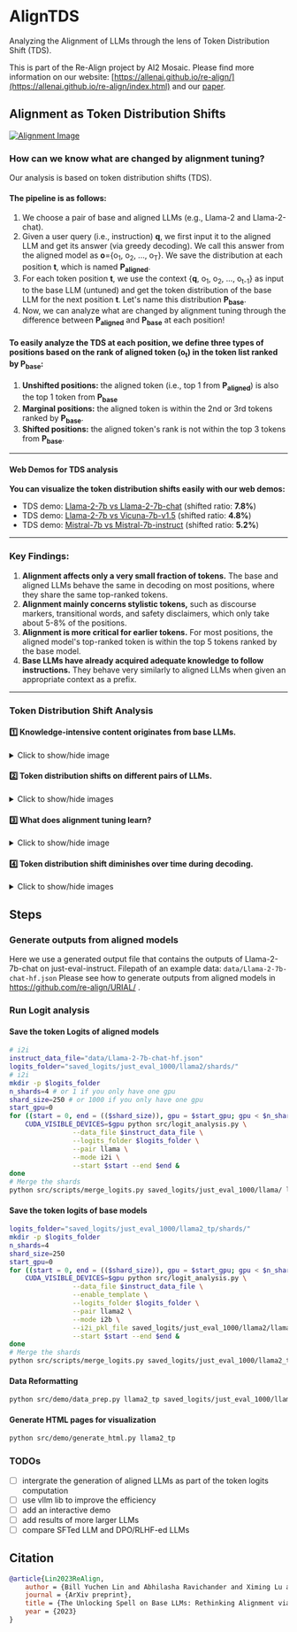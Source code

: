 # AlignTDS
Analyzing the Alignment of LLMs through the lens of Token Distribution Shift (TDS). 

This is part of the Re-Align project by AI2 Mosaic. Please find more information on our website: [https://allenai.github.io/re-align/](https://allenai.github.io/re-align/index.html) and our [paper](https://arxiv.org/abs/2312.01552).

 

## Alignment as Token Distribution Shifts

  
[![Alignment Image](https://allenai.github.io/re-align/images/urial_tds_short.png)](https://allenai.github.io/re-align/images/urial_tds_short.png)


### How can we know what are changed by alignment tuning?

Our analysis is based on token distribution shifts (TDS).

#### The pipeline is as follows:

1. We choose a pair of base and aligned LLMs (e.g., Llama-2 and Llama-2-chat).
2. Given a user query (i.e., instruction) **q**, we first input it to the aligned LLM and get its answer (via greedy decoding). We call this answer from the aligned model as **o**={o<sub>1</sub>, o<sub>2</sub>, ..., o<sub>T</sub>}. We save the distribution at each position **t**, which is named **P<sub>aligned</sub>**.
3. For each token position **t**, we use the context {**q**, o<sub>1</sub>, o<sub>2</sub>, ..., o<sub>t-1</sub>} as input to the base LLM (untuned) and get the token distribution of the base LLM for the next position **t**. Let's name this distribution **P<sub>base</sub>**.
4. Now, we can analyze what are changed by alignment tuning through the difference between **P<sub>aligned</sub>** and **P<sub>base</sub>** at each position!

#### To easily analyze the TDS at each position, we define three types of positions based on the rank of aligned token (**o<sub>t</sub>**) in the token list ranked by **P<sub>base</sub>**:

1. **Unshifted positions:** the aligned token (i.e., top 1 from **P<sub>aligned</sub>**) is also the top 1 token from **P<sub>base</sub>**
2. **Marginal positions:** the aligned token is within the 2nd or 3rd tokens ranked by **P<sub>base</sub>**.
3. **Shifted positions:** the aligned token's rank is not within the top 3 tokens from **P<sub>base</sub>**.

---

#### Web Demos for TDS analysis

**You can visualize the token distribution shifts easily with our web demos:**

- TDS demo: [Llama-2-7b vs Llama-2-7b-chat](tds/llama2/) (shifted ratio: **7.8%**)
- TDS demo: [Llama-2-7b vs Vicuna-7b-v1.5](tds/vicuna/) (shifted ratio: **4.8%**)
- TDS demo: [Mistral-7b vs Mistral-7b-instruct](tds/mistral/) (shifted ratio: **5.2%**)



---

### Key Findings:

1. **Alignment affects only a very small fraction of tokens.** The base and aligned LLMs behave the same in decoding on most positions, where they share the same top-ranked tokens.
2. **Alignment mainly concerns stylistic tokens,** such as discourse markers, transitional words, and safety disclaimers, which only take about 5-8% of the positions.
3. **Alignment is more critical for earlier tokens.** For most positions, the aligned model's top-ranked token is within the top 5 tokens ranked by the base model.
4. **Base LLMs have already acquired adequate knowledge to follow instructions.** They behave very similarly to aligned LLMs when given an appropriate context as a prefix.

---

### Token Distribution Shift Analysis

#### 1️⃣ Knowledge-intensive content originates from base LLMs.

<details>
  <summary>Click to show/hide image</summary>
  
  ![Image 1](https://allenai.github.io/re-align/images/tds_1.png)
</details>

#### 2️⃣ Token distribution shifts on different pairs of LLMs.

<details>
  <summary>Click to show/hide images</summary>

  ![Image 2](https://allenai.github.io/re-align/images/figure8.png)
  ![Image 2](https://allenai.github.io/re-align/images/tds_2.png)
</details>

#### 3️⃣ What does alignment tuning learn?

<details>
  <summary>Click to show/hide image</summary>

  ![Image 3](https://allenai.github.io/re-align/images/tds_3.png)
</details>

#### 4️⃣ Token distribution shift diminishes over time during decoding.

<details>
  <summary>Click to show/hide images</summary>

  ![Image 4](https://allenai.github.io/re-align/images/urial_tds_curve.png)
  ![Image 4](https://allenai.github.io/re-align/images/tds_4.png)
</details>



## Steps 

### Generate outputs from aligned models 

Here we use a generated output file that contains the outputs of Llama-2-7b-chat on just-eval-instruct. 
Filepath of an example data: `data/Llama-2-7b-chat-hf.json`
Please see how to generate outputs from aligned models in https://github.com/re-align/URIAL/ .

### Run Logit analysis 

#### Save the token Logits of aligned models 
```bash 
# i2i   
instruct_data_file="data/Llama-2-7b-chat-hf.json"
logits_folder="saved_logits/just_eval_1000/llama2/shards/"
# i2i
mkdir -p $logits_folder 
n_shards=4 # or 1 if you only have one gpu
shard_size=250 # or 1000 if you only have one gpu
start_gpu=0
for ((start = 0, end = (($shard_size)), gpu = $start_gpu; gpu < $n_shards+$start_gpu; start += $shard_size, end += $shard_size, gpu++)); do
    CUDA_VISIBLE_DEVICES=$gpu python src/logit_analysis.py \
                --data_file $instruct_data_file \
                --logits_folder $logits_folder \
                --pair llama \
                --mode i2i \
                --start $start --end $end &  
done
# Merge the shards
python src/scripts/merge_logits.py saved_logits/just_eval_1000/llama/ llama i2i
```


#### Save the token logits of base models
```bash 
logits_folder="saved_logits/just_eval_1000/llama2_tp/shards/"
mkdir -p $logits_folder
n_shards=4
shard_size=250
start_gpu=0
for ((start = 0, end = (($shard_size)), gpu = $start_gpu; gpu < $n_shards+$start_gpu; start += $shard_size, end += $shard_size, gpu++)); do
    CUDA_VISIBLE_DEVICES=$gpu python src/logit_analysis.py \
                --data_file $instruct_data_file \
                --enable_template \
                --logits_folder $logits_folder \
                --pair llama2 \
                --mode i2b \
                --i2i_pkl_file saved_logits/just_eval_1000/llama2/llama2-i2i.pkl \
                --start $start --end $end & 
done
# Merge the shards
python src/scripts/merge_logits.py saved_logits/just_eval_1000/llama2_tp/ llama2 i2b
```


#### Data Reformatting
```bash 
python src/demo/data_prep.py llama2_tp saved_logits/just_eval_1000/llama2/llama2-i2i.pkl saved_logits/just_eval_1000/llama2_tp/llama2-i2b.pkl
```


#### Generate HTML pages for visualization
```bash
python src/demo/generate_html.py llama2_tp
```


### TODOs

- [ ] intergrate the generation of aligned LLMs as part of the token logits computation 
- [ ] use vllm lib to improve the efficiency 
- [ ] add an interactive demo 
- [ ] add results of more larger LLMs
- [ ] compare SFTed LLM and DPO/RLHF-ed LLMs

## Citation 

```bibtex
@article{Lin2023ReAlign,
    author = {Bill Yuchen Lin and Abhilasha Ravichander and Ximing Lu and Nouha Dziri and Melanie Sclar and Khyathi Chandu and Chandra Bhagavatula and Yejin Choi},
    journal = {ArXiv preprint},
    title = {The Unlocking Spell on Base LLMs: Rethinking Alignment via In-Context Learning},
    year = {2023}
}
```
